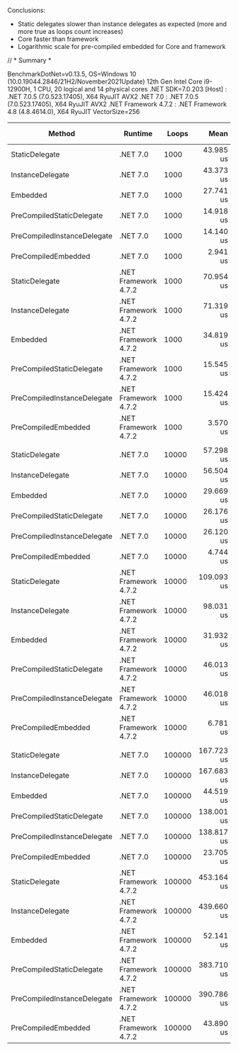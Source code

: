 Conclusions:
- Static delegates slower than instance delegates as expected (more and more true as loops count increases)
- Core faster than framework
- Logarithmic scale for pre-compiled embedded for Core and framework

// * Summary *

BenchmarkDotNet=v0.13.5, OS=Windows 10 (10.0.19044.2846/21H2/November2021Update)
12th Gen Intel Core i9-12900H, 1 CPU, 20 logical and 14 physical cores
.NET SDK=7.0.203
  [Host]               : .NET 7.0.5 (7.0.523.17405), X64 RyuJIT AVX2
  .NET 7.0             : .NET 7.0.5 (7.0.523.17405), X64 RyuJIT AVX2
  .NET Framework 4.7.2 : .NET Framework 4.8 (4.8.4614.0), X64 RyuJIT VectorSize=256


|                      Method |              Runtime |  Loops |       Mean |     StdDev |     Median | Ratio |   Gen0 |   Gen1 |   Gen2 | Allocated | Alloc Ratio |
|---------------------------- |--------------------- |------- |-----------:|-----------:|-----------:|------:|-------:|-------:|-------:|----------:|------------:|
|              StaticDelegate |             .NET 7.0 |   1000 |  43.985 us |  1.1609 us |  43.469 us |  0.62 | 0.1831 | 0.1221 |      - |   2.76 KB |        0.92 |
|            InstanceDelegate |             .NET 7.0 |   1000 |  43.373 us |  0.9171 us |  43.334 us |  0.61 | 0.1831 | 0.1221 |      - |   2.76 KB |        0.92 |
|                    Embedded |             .NET 7.0 |   1000 |  27.741 us |  0.6139 us |  27.611 us |  0.39 | 0.2136 | 0.1831 |      - |   2.74 KB |        0.92 |
|   PreCompiledStaticDelegate |             .NET 7.0 |   1000 |  14.918 us |  0.5947 us |  14.831 us |  0.21 | 0.0916 | 0.0763 |      - |   1.19 KB |        0.40 |
| PreCompiledInstanceDelegate |             .NET 7.0 |   1000 |  14.140 us |  0.2467 us |  14.140 us |  0.20 | 0.0916 | 0.0763 |      - |   1.19 KB |        0.40 |
|         PreCompiledEmbedded |             .NET 7.0 |   1000 |   2.941 us |  0.1637 us |   2.949 us |  0.04 | 0.1068 | 0.1030 | 0.0153 |   1.19 KB |        0.40 |
|              StaticDelegate | .NET Framework 4.7.2 |   1000 |  70.954 us |  1.0211 us |  70.865 us |  1.00 | 0.3662 | 0.2441 |      - |   2.99 KB |        1.00 |
|            InstanceDelegate | .NET Framework 4.7.2 |   1000 |  71.319 us |  0.8722 us |  71.187 us |  1.00 | 0.3662 | 0.2441 |      - |   2.99 KB |        1.00 |
|                    Embedded | .NET Framework 4.7.2 |   1000 |  34.819 us |  0.5303 us |  34.541 us |  0.49 | 0.4272 | 0.2441 |      - |   2.97 KB |        0.99 |
|   PreCompiledStaticDelegate | .NET Framework 4.7.2 |   1000 |  15.545 us |  0.3751 us |  15.438 us |  0.22 | 0.1984 | 0.0916 | 0.0153 |   1.27 KB |        0.42 |
| PreCompiledInstanceDelegate | .NET Framework 4.7.2 |   1000 |  15.424 us |  0.2404 us |  15.364 us |  0.22 | 0.1831 | 0.0916 |      - |   1.27 KB |        0.42 |
|         PreCompiledEmbedded | .NET Framework 4.7.2 |   1000 |   3.570 us |  0.1774 us |   3.600 us |  0.05 | 0.2098 | 0.0992 | 0.0191 |   1.27 KB |        0.42 |
|                             |                      |        |            |            |            |       |        |        |        |           |             |
|              StaticDelegate |             .NET 7.0 |  10000 |  57.298 us |  0.7243 us |  56.972 us |  0.53 | 0.1831 | 0.1221 |      - |   2.76 KB |        0.93 |
|            InstanceDelegate |             .NET 7.0 |  10000 |  56.504 us |  0.4583 us |  56.501 us |  0.52 | 0.1831 | 0.1221 |      - |   2.76 KB |        0.93 |
|                    Embedded |             .NET 7.0 |  10000 |  29.669 us |  0.2432 us |  29.704 us |  0.27 | 0.2136 | 0.1831 |      - |   2.74 KB |        0.92 |
|   PreCompiledStaticDelegate |             .NET 7.0 |  10000 |  26.176 us |  0.5797 us |  25.934 us |  0.24 | 0.0916 | 0.0610 |      - |   1.19 KB |        0.40 |
| PreCompiledInstanceDelegate |             .NET 7.0 |  10000 |  26.120 us |  0.2076 us |  26.114 us |  0.24 | 0.0916 | 0.0610 |      - |   1.19 KB |        0.40 |
|         PreCompiledEmbedded |             .NET 7.0 |  10000 |   4.744 us |  0.1380 us |   4.705 us |  0.04 | 0.0916 | 0.0839 |      - |   1.19 KB |        0.40 |
|              StaticDelegate | .NET Framework 4.7.2 |  10000 | 109.093 us |  1.4037 us | 108.706 us |  1.00 | 0.2441 | 0.2441 |      - |   2.98 KB |        1.00 |
|            InstanceDelegate | .NET Framework 4.7.2 |  10000 |  98.031 us |  2.8692 us |  96.601 us |  0.91 | 0.3662 | 0.2441 |      - |   2.99 KB |        1.00 |
|                    Embedded | .NET Framework 4.7.2 |  10000 |  31.932 us |  0.5430 us |  31.852 us |  0.29 | 0.4272 | 0.2441 |      - |   2.97 KB |        1.00 |
|   PreCompiledStaticDelegate | .NET Framework 4.7.2 |  10000 |  46.013 us |  0.6491 us |  46.067 us |  0.42 | 0.1831 | 0.0610 |      - |   1.27 KB |        0.43 |
| PreCompiledInstanceDelegate | .NET Framework 4.7.2 |  10000 |  46.018 us |  0.4841 us |  45.967 us |  0.42 | 0.1831 | 0.0610 |      - |   1.27 KB |        0.43 |
|         PreCompiledEmbedded | .NET Framework 4.7.2 |  10000 |   6.781 us |  0.1383 us |   6.764 us |  0.06 | 0.2060 | 0.0992 | 0.0229 |   1.27 KB |        0.43 |
|                             |                      |        |            |            |            |       |        |        |        |           |             |
|              StaticDelegate |             .NET 7.0 | 100000 | 167.723 us |  1.0909 us | 167.401 us |  0.37 |      - |      - |      - |   2.73 KB |        0.92 |
|            InstanceDelegate |             .NET 7.0 | 100000 | 167.683 us |  1.3912 us | 167.214 us |  0.37 |      - |      - |      - |   2.73 KB |        0.92 |
|                    Embedded |             .NET 7.0 | 100000 |  44.519 us |  0.6869 us |  44.346 us |  0.10 | 0.1831 | 0.1221 |      - |   2.73 KB |        0.92 |
|   PreCompiledStaticDelegate |             .NET 7.0 | 100000 | 138.001 us |  0.8516 us | 138.010 us |  0.30 |      - |      - |      - |   1.16 KB |        0.39 |
| PreCompiledInstanceDelegate |             .NET 7.0 | 100000 | 138.817 us |  0.4253 us | 138.646 us |  0.31 |      - |      - |      - |   1.16 KB |        0.39 |
|         PreCompiledEmbedded |             .NET 7.0 | 100000 |  23.705 us |  0.2401 us |  23.680 us |  0.05 | 0.0916 | 0.0610 |      - |   1.19 KB |        0.40 |
|              StaticDelegate | .NET Framework 4.7.2 | 100000 | 453.164 us | 12.4923 us | 448.039 us |  1.00 |      - |      - |      - |   2.96 KB |        1.00 |
|            InstanceDelegate | .NET Framework 4.7.2 | 100000 | 439.660 us |  3.5668 us | 438.691 us |  0.97 |      - |      - |      - |   2.96 KB |        1.00 |
|                    Embedded | .NET Framework 4.7.2 | 100000 |  52.141 us |  0.6307 us |  52.363 us |  0.12 | 0.4272 | 0.2441 |      - |   2.97 KB |        1.00 |
|   PreCompiledStaticDelegate | .NET Framework 4.7.2 | 100000 | 383.710 us |  2.8132 us | 383.185 us |  0.85 |      - |      - |      - |   1.25 KB |        0.42 |
| PreCompiledInstanceDelegate | .NET Framework 4.7.2 | 100000 | 390.786 us |  3.5416 us | 390.374 us |  0.86 |      - |      - |      - |   1.25 KB |        0.42 |
|         PreCompiledEmbedded | .NET Framework 4.7.2 | 100000 |  43.890 us |  0.8126 us |  44.012 us |  0.10 | 0.1831 | 0.0610 |      - |   1.27 KB |        0.43 |

